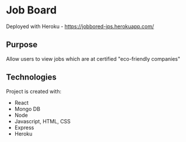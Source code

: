 # Job Board

Deployed with Heroku - https://jobbored-jps.herokuapp.com/

## Purpose
Allow users to view jobs which are at certified "eco-friendly companies"
	
## Technologies
Project is created with:
* React 
* Mongo DB
* Node
* Javascript, HTML, CSS
* Express
* Heroku
